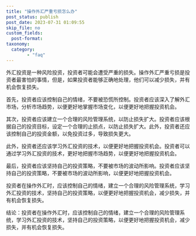 ```yaml
---
title: "操作外汇严重亏损怎么办"
post_status: publish
post_date: 2023-07-31 01:09:55
skip_file: no
custom_fields: 
  post-format: 
taxonomy:
  category:
        - "faq"
---
```


外汇投资是一种风险投资，投资者可能会遭受严重的损失。操作外汇严重亏损是投资者最害怕的事情，但是，如果投资者能够正确地处理，他们可以减少损失，并有机会恢复损失。

首先，投资者应该控制自己的情绪，不要被恐慌所控制。投资者应该深入了解外汇市场，分析市场趋势，以便更好地掌握市场变化，以便更好地把握投资机会。

其次，投资者应该建立一个合理的风险管理系统，以防止损失扩大。投资者应该根据自己的投资目标，设定一个合理的止损点，以防止损失扩大。此外，投资者还应该控制自己的投资金额，以免投资过多，导致损失更大。

此外，投资者还应该学习外汇投资的技术，以便更好地把握投资机会。投资者可以通过学习外汇投资的技术，更好地把握市场趋势，以便更好地把握投资机会。

最后，投资者应该坚持自己的投资策略，不要被市场的波动所影响。投资者应该坚持自己的投资策略，不要被市场的波动所影响，以便更好地把握投资机会。

投资者在操作外汇时，应该控制自己的情绪，建立一个合理的风险管理系统，学习外汇投资的技术，坚持自己的投资策略，以便更好地把握投资机会，减少损失，并有机会恢复损失。

结论：投资者在操作外汇时，应该控制自己的情绪，建立一个合理的风险管理系统，学习外汇投资的技术，坚持自己的投资策略，以便更好地把握投资机会，减少损失，并有机会恢复损失。
